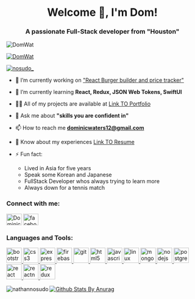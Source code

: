 

<!--
**DomWat/DomWat** is a ✨ _special_ ✨ repository because its `README.md` (this file) appears on your GitHub profile.

Here are some ideas to get you started:

- 🔭 I’m currently working on ...
- 🌱 I’m currently learning ...
- 👯 I’m looking to collaborate on ...
- 🤔 I’m looking for help with ...
- 💬 Ask me about ...
- 📫 How to reach me: ...
- 😄 Pronouns: ...
- ⚡ Fun fact: ...
-->


<h1 align="center">Welcome 👋, I'm Dom!</h1>
<h3 align="center">A passionate Full-Stack developer from "Houston"</h3>

<p align="left"> <img src="https://komarev.com/ghpvc/?username=DomWat&label=Profile%20views&color=0e75b6&style=flat" alt="DomWat" /> </p>

<p align="left"> <a href="https://github.com/ryo-ma/github-profile-trophy"><img src="https://github-profile-trophy.vercel.app/?username=DomWat" alt="DomWat" /></a> </p>

<p align="left"> <a href="https://twitter.com/nosudo_" target="blank"><img src="https://img.shields.io/twitter/follow/nosudo_?logo=twitter&style=for-the-badge" alt="nosudo_" /></a> </p>

- 🔭 I’m currently working on ["React Burger builder and price tracker"](https://code-blooded-dev.surge.sh)

- 🌱 I’m currently learning **React, Redux, JSON Web Tokens, SwiftUI**

<!-- - 👯 I’m looking to collaborate on ["project name"](https://code-blooded-dev.surge.sh) -->

<!-- - 🤝 I’m looking for help with ["project name"](https://code-blooded-dev.surge.sh) -->

- 👨‍💻 All of my projects are available at [Link TO Portfolio](http://www.domwaters.com)

<!-- - 📝 I regulary write articles on [Link TO Blog](Link TO Blog) -->

- 💬 Ask me about **"skills you are confident in"**

- 📫 How to reach me **dominicwaters12@gmail.com**

- 📄 Know about my experiences [Link TO Resume](https://drive.google.com/file/d/1UCWbRDc6IofAol_U3K7STi3myXu1BkY3/view?usp=sharing)

- ⚡ Fun fact: 
  * Lived in Asia for five years
  * Speak some Korean and Japanese
  * FullStack Developer whos always trying to learn more
  * Always down for a tennis match

<p align="left">
<h3 align="left">Connect with me:</h3>
<a href="https://www.linkedin.com/in/domwat/" target="blank"><img align="center" src="https://cdn.jsdelivr.net/npm/simple-icons@3.0.1/icons/linkedin.svg" alt="Dominic" height="30" width="40" /></a>
<a href="https://www.facebook.com/dominic.waters.96" target="blank"><img align="center" src="https://cdn.jsdelivr.net/npm/simple-icons@3.0.1/icons/facebook.svg" alt="facebook username" height="30" width="40" /></a>
</p>

<h3 align="left">Languages and Tools:</h3>
<p align="left">  <a href="https://getbootstrap.com" target="_blank"> <img src="https://devicons.github.io/devicon/devicon.git/icons/bootstrap/bootstrap-plain.svg" alt="bootstrap" width="40" height="40"/> </a> <a href="https://www.w3schools.com/css/" target="_blank"> <img src="https://devicons.github.io/devicon/devicon.git/icons/css3/css3-original-wordmark.svg" alt="css3" width="40" height="40"/> </a><a href="https://expressjs.com" target="_blank"> <img src="https://devicons.github.io/devicon/devicon.git/icons/express/express-original-wordmark.svg" alt="express" width="40" height="40"/> </a> <a href="https://firebase.google.com/" target="_blank"> <img src="https://www.vectorlogo.zone/logos/firebase/firebase-icon.svg" alt="firebase" width="40" height="40"/> </a>  <a href="https://git-scm.com/" target="_blank"> <img src="https://www.vectorlogo.zone/logos/git-scm/git-scm-icon.svg" alt="git" width="40" height="40"/> </a>  <a href="https://www.w3.org/html/" target="_blank"> <img src="https://devicons.github.io/devicon/devicon.git/icons/html5/html5-original-wordmark.svg" alt="html5" width="40" height="40"/> </a> <a href="https://developer.mozilla.org/en-US/docs/Web/JavaScript" target="_blank"> <img src="https://devicons.github.io/devicon/devicon.git/icons/javascript/javascript-original.svg" alt="javascript" width="40" height="40"/> </a>  <a href="https://www.linux.org/" target="_blank"> <img src="https://devicons.github.io/devicon/devicon.git/icons/linux/linux-original.svg" alt="linux" width="40" height="40"/> </a> <a href="https://www.mongodb.com/" target="_blank"> <img src="https://devicons.github.io/devicon/devicon.git/icons/mongodb/mongodb-original-wordmark.svg" alt="mongodb" width="40" height="40"/> </a> <a href="https://nodejs.org" target="_blank"> <img src="https://devicons.github.io/devicon/devicon.git/icons/nodejs/nodejs-original-wordmark.svg" alt="nodejs" width="40" height="40"/> </a>  <a href="https://www.postgresql.org" target="_blank"> <img src="https://devicons.github.io/devicon/devicon.git/icons/postgresql/postgresql-original-wordmark.svg" alt="postgresql" width="40" height="40"/> </a>  <a href="https://reactjs.org/" target="_blank"> <img src="https://devicons.github.io/devicon/devicon.git/icons/react/react-original-wordmark.svg" alt="react" width="40" height="40"/> </a> <a href="https://reactnative.dev/" target="_blank"> <img src="https://reactnative.dev/img/header_logo.svg" alt="reactnative" width="40" height="40"/> </a> <a href="https://redux.js.org" target="_blank"> <img src="https://devicons.github.io/devicon/devicon.git/icons/redux/redux-original.svg" alt="redux" width="40" height="40"/> </a>  </p>

<p><img align="left" src="https://github-readme-stats.vercel.app/api/top-langs/?username=nathannosudo&layout=compact" alt="nathannosudo" /></p>

[![Github Stats By Anurag](https://github-readme-stats.vercel.app/api?username=DomWat&theme=radical&show_icons=true&count_private=true)](https://github.com/anuraghazra/github-readme-stats)


